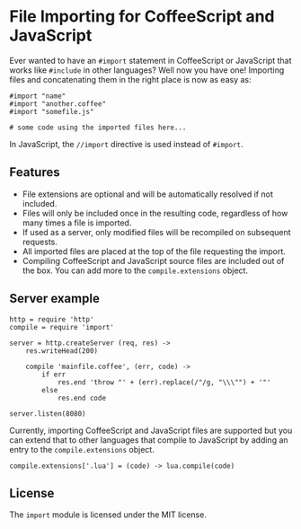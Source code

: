 File Importing for CoffeeScript and JavaScript
==============================================

Ever wanted to have an `#import` statement in CoffeeScript or JavaScript that works like `#include` in other languages?
Well now you have one!  Importing files and concatenating them in the right place is now as easy as:

    #import "name"
    #import "another.coffee"
    #import "somefile.js"
    
    # some code using the imported files here...
    
In JavaScript, the `//import` directive is used instead of `#import`.  

## Features

* File extensions are optional and will be automatically resolved if not included.  
* Files will only be included once in the resulting code, regardless of how many times a file is imported.
* If used as a server, only modified files will be recompiled on subsequent requests.
* All imported files are placed at the top of the file requesting the import.
* Compiling CoffeeScript and JavaScript source files are included out of the box.  You can add more 
  to the `compile.extensions` object.

## Server example

    http = require 'http'
    compile = require 'import'

    server = http.createServer (req, res) ->
        res.writeHead(200)
    
        compile 'mainfile.coffee', (err, code) ->
            if err
                res.end 'throw "' + (err).replace(/"/g, "\\\"") + '"'
            else
                res.end code
    
    server.listen(8080)

Currently, importing CoffeeScript and JavaScript files are supported but you can extend that to other languages that compile to
JavaScript by adding an entry to the `compile.extensions` object.

    compile.extensions['.lua'] = (code) -> lua.compile(code)
    
## License

The `import` module is licensed under the MIT license.